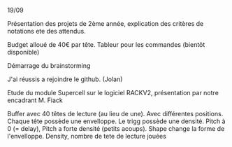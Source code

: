 19/09

Présentation des projets de 2ème année, explication des critères de notations ete des attendus.

Budget alloué de 40€ par tête. Tableur pour les commandes (bientôt disponible)

Démarrage du brainstorming 

J'ai réussis a rejoindre le github. (Jolan)



Etude du module Supercell sur le logiciel RACKV2, présentation par notre encadrant M. Fiack


Buffer avec 40 têtes de lecture (au lieu de une). Avec différentes positions. Chaque tête possède une envelloppe. Le trigg possède une densité. Pitch à 0 (= delay), Pitch a forte densité (petits acoups). Shape change la forme de l'envelloppe.
Density, nombre de tete de lecture jouées 
